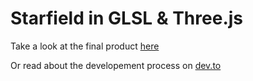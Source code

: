 # Starfield in GLSL & Three.js

Take a look at the final product [here](https://starfield.jessesolomon.dev/)

Or read about the developement process on [dev.to](https://dev.to/jessesolomon/recreating-a-classic-starfield-in-glsl-three-js-ii)
